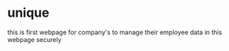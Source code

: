 # unique
this is first webpage for company's to manage their employee data in this webpage securely
